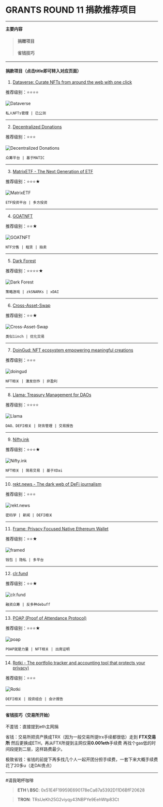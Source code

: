 # GRANTS ROUND 11 捐款推荐项目

** **
**主要内容**
>#### 捐赠项目
>#### 省钱技巧
** **

            
#### 捐款项目（点击title即可转入对应页面）



1. [Dataverse: Curate NFTs from around the web with one click](https://gitcoin.co/grants/3531/dataverse-curate-nfts-from-around-the-web-with-on)

推荐级别：⭐⭐⭐⭐

![Dataverse](pic/1500x500.jpeg)

    私人NFTs管理 | 已公测

** **
2. [Decentralized Donations](https://gitcoin.co/grants/3483/decentralized-donations)

推荐级别：⭐⭐⭐

![Decentralized Donations](pic/aurora_gitcoin.png)

    众筹平台 | 基于MATIC

** **
3. [MatrixETF - The Next Generation of ETF](https://gitcoin.co/grants/3278/matrixetf-the-next-generation-of-etf)

推荐级别：⭐⭐⭐★

![MatrixETF](pic/MatrixETF_Investors.png)

    ETF投资平台 | 多方投资

** **
4. [GOATNFT ](https://gitcoin.co/grants/3087/goatnft-nft-trade-platform-provides-whole-sale-sp)

推荐级别：⭐⭐★

![GOATNFT](pic/logo-2.png)

    NTF分售 | 租赁 | 拍卖

** **
5. [Dark Forest](https://gitcoin.co/grants/2323/dark-forest)

推荐级别：⭐⭐⭐⭐★

![Dark Forest](pic/Screen_Shot_2021-03-15_at_3.16.34_PM.png)

    策略游戏 | zkSNARKs | xDAI

** **
6. [Cross-Asset-Swap](https://gitcoin.co/grants/2281/cross-asset-swap)

推荐级别：⭐⭐★

![Cross-Asset-Swap](pic/cross-asset-swap.jpg)

    类似1inch | 优化交易

** **
7. [DoinGud: NFT ecosystem empowering meaningful creations](https://gitcoin.co/grants/2213/doingud-nft-ecosystem-empowering-meaningful-creat)

推荐级别：⭐⭐⭐

![doingud](pic/Screenshot_2021-09-15_at_12.52.41.png)

    NFT相关 | 激发创作 | 非盈利

** **

8. [Llama: Treasury Management for DAOs](https://gitcoin.co/grants/1707/llama-treasury-management-for-daos)

推荐级别：⭐⭐⭐⭐

![Llama](pic/llama_color_logo_x2.png)

    DAO、DEFI相关 | 财务管理 | 交易报告

** **

9. [Nifty.ink](https://gitcoin.co/grants/1162/niftyink)

推荐级别：⭐⭐⭐★

![Nifty.ink](pic/2cfa67c2-c88a-44b8-aef5-0ef3e39277de.jpg)

    NFT相关 | 简易交易 | 基于XDai

** **

10. [rekt.news - The dark web of DeFi journalism](https://gitcoin.co/grants/1632/rektnews-the-dark-web-of-defi-journalism)

推荐级别：⭐⭐⭐

![rekt.news](pic/rekt_whitebackground_and_container.png)

    密码学 | 新闻 | DEFI相关

** **

11. [Frame: Privacy Focused Native Ethereum Wallet](https://gitcoin.co/grants/1143/frame-privacy-focused-native-ethereum-wallet)

推荐级别：⭐⭐★

![framed](pic/FrameIcon.bg3.png)

    钱包 | 隐私 | 多平台

** **

12. [clr.fund](https://gitcoin.co/grants/524/clrfund)

推荐级别：⭐⭐★

![clr.fund](pic/clrfund_logo_text.png)

    融资众筹 | 反多种debuff 

** **

13. [POAP (Proof of Attendance Protocol)](https://gitcoin.co/grants/490/poap-proof-of-attendance-protocol)

推荐级别：⭐⭐⭐★

![poap](pic/grande.png)

    POAP就是力量 | NFT相关 | 出席证明

** **

14. [Rotki - The portfolio tracker and accounting tool that protects your privacy)](https://gitcoin.co/grants/149/rotki-the-portfolio-tracker-and-accounting-tool-t)

推荐级别：⭐⭐⭐

![Rotki ](pic/rotkehlchen_logo.png)

    DEFI相关 | 投资组合 | 会计报告

** **

#### 省钱技巧（交易所开始）

不差钱：直接提到eth主网捐

省钱：交易所把资产换成TRX（因为一般交易所提trx手续都很低）走到 **FTX交易所** 然后更换成ETH，再从FTX所提到主网仅需**0.001eth**手续费 再找个gas低的时间段提到二层，这样路费最少。

极致省钱：省钱的前提下再多找几个人一起开团分担手续费，一套下来大概手续费花了20多u（走DAI贵点）

** **
#请我喝杯咖啡

>**ETH \ BSC**: 
            0x51E4F19959E690178eCa87a5392D11D6BfF20628
            
>**TRON**:
            TRsUeKh25G2viyqy43NBPYe9EehWtp83Ct
